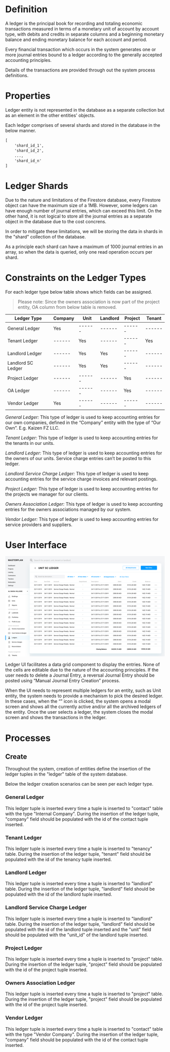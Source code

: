 # Definition

A ledger is the principal book for recording and totaling economic transactions measured in terms of a monetary unit of account by account type, with debits and credits in separate columns and a beginning monetary balance and ending monetary balance for each account and period.

Every financial transaction which occurs in the system generates one or more journal entries bound to a ledger according to the generally accepted accounting principles.

Details of the transactions are provided through out the system process definitions.

# Properties
Ledger entity is not represented in the database as a separate collection but as an element in the other entities' objects. 

Each ledger comprises of several shards and stored in the database in the below manner.

```
[
    'shard_id_1', 
    'shard_id_2', 
    ..., 
    'shard_id_n'
]
```
# Ledger Shards
Due to the nature and limitations of the Firestore database, every Firestore object can have the maximum size of a 1MB. However, some ledgers can have enough number of journal entries, which can exceed this limit. On the other hand, it is not logical to store all the journal entries as a separate object in the database due to the cost concrens.

In order to mitigate these limitations, we will be storing the data in shards in the "shard" collection of the database. 

As a principle each shard can have a maximum of 1000 journal entries in an array, so when the data is queried, only one read operation occurs per shard. 

# Constraints on the Ledger Types
For each ledger type below table shows which fields can be assigned. 

>  Please note: Since the owners association is now part of the project entity, OA column from below table is removed.

| Ledger Type        | Company| Unit      | Landlord | Project| Tenant
| ------             | ------ | ------    | ------   | ------ | ------
| General Ledger     | Yes    | ------    | ------   | ------ | ------
| Tenant Ledger      | ------ | Yes       | ------   | ------ | Yes
| Landlord Ledger    | ------ | Yes       | Yes      | ------ | ------
| Landlord SC Ledger | ------ | Yes       | Yes      | ------ | ------
| Project Ledger     | ------ | ------    | ------   | Yes    | ------
| OA Ledger          | ------ | ------    | ------   | Yes    | ------
| Vendor Ledger      | Yes    | ------    | ------   | ------ | ------

*General Ledger:* This type of ledger is used to keep accounting entries for our own companies, defined in the “Company” entity with the type of “Our Own”. E.g. Kaizen FZ LLC.

*Tenant Ledger:* This type of ledger is used to keep accounting entries for the tenants in our units.

*Landlord Ledger:* This type of ledger is used to keep accounting entries for the owners of our units. Service charge entries can’t be posted to this ledger.

*Landlord Service Charge Ledger:* This type of ledger is used to keep accounting entries for the service charge invoices and relevant postings.

*Project Ledger:* This type of ledger is used to keep accounting entries for the projects we manager for our clients.

*Owners Association Ledger:* This type of ledger is used to keep accounting entries for the owners associations managed by our system.

*Vendor Ledger:* This type of ledger is used to keep accounting entries for service providers and suppliers.

# User Interface

![image](uploads/4ac5baeb489d749b438a2ab9848c2218/image.png)

Ledger UI facilitates a data grid component to display the entries. None of the cells are editable due to the nature of the accounting principles. If the user needs to delete a Journal Entry, a reversal Journal Entry should be posted using “Manual Journal Entry Creation” process.

When the UI needs to represent multiple ledgers for an entity, such as Unit entity, the system needs to provide a mechanism to pick the desired ledger. In these cases, when the “” icon is clicked, the system opens a modal screen and shows all the currently active and/or all the archived ledgers of the entity. Once the user selects a ledger, the system closes the modal screen and shows the transactions in the ledger. 

# Processes

## Create

Throughout the system, creation of entities define the insertion of the ledger tuples in the "ledger" table of the system database.

Below the ledger creation scenarios can be seen per each ledger type.

### General Ledger
This ledger tuple is inserted every time a tuple is inserted to "contact" table with the type "Internal Company". During the insertion of the ledger tuple, "company" field should be populated with the id of the contact tuple inserted.

### Tenant Ledger
This ledger tuple is inserted every time a tuple is inserted to "tenancy" table. During the insertion of the ledger tuple, "tenant" field should be populated with the id of the tenancy tuple inserted.

### Landlord Ledger
This ledger tuple is inserted every time a tuple is inserted to "landlord" table. During the insertion of the ledger tuple, "landlord" field should be populated with the id of the landlord tuple inserted.

### Landlord Service Charge Ledger
This ledger tuple is inserted every time a tuple is inserted to "landlord" table. During the insertion of the ledger tuple, "landlord" field should be populated with the id of the landlord tuple inserted and the "unit" field should be populated with the "unit_id" of the landlord tuple inserted.

### Project Ledger
This ledger tuple is inserted every time a tuple is inserted to "project" table. During the insertion of the ledger tuple, "project" field should be populated with the id of the project tuple inserted.

### Owners Association Ledger
This ledger tuple is inserted every time a tuple is inserted to "project" table. During the insertion of the ledger tuple, "project" field should be populated with the id of the project tuple inserted.

### Vendor Ledger
This ledger tuple is inserted every time a tuple is inserted to "contact" table with the type "Vendor Company". During the insertion of the ledger tuple, "company" field should be populated with the id of the contact tuple inserted.